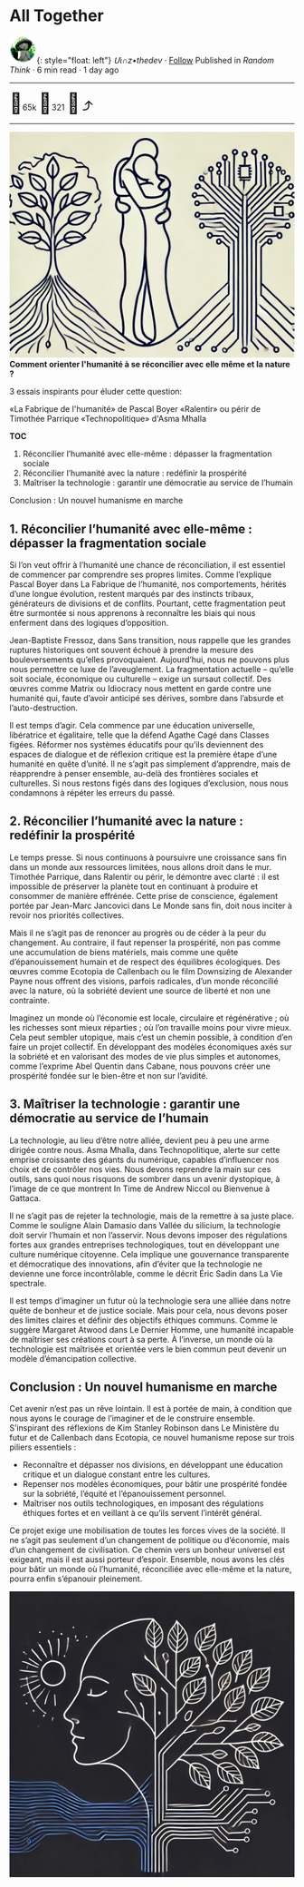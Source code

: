 # All Together

![logo](../pix/viiinzzz48.png){: style="float: left"}
*Մι∩z•thedev* · [Follow](mailto:vinz.thedev@gmail.com)
Published in *Random Think* · 6 min read · 1 day ago
___
<span style="font-size:2.5em">👏</span>65k <span style="font-size:2.5em">💬</span>321 <span style="font-size:2.5em">🔖</span> <span style="font-size:2.5em">⤴️</span>
___
![illustration](../pix/all-together-1.webp)
**Comment orienter l'humanité à se réconcilier avec elle même et la nature ?**

3 essais inspirants pour éluder cette question:

«La Fabrique de l'humanité» de Pascal Boyer
«Ralentir» ou périr de Timothée Parrique
«Technopolitique» d'Asma Mhalla

**TOC**
1. Réconcilier l’humanité avec elle-même : dépasser la fragmentation sociale
2. Réconcilier l’humanité avec la nature : redéfinir la prospérité
3. Maîtriser la technologie : garantir une démocratie au service de l’humain

  Conclusion : Un nouvel humanisme en marche


## 1. Réconcilier l’humanité avec elle-même : dépasser la fragmentation sociale

Si l’on veut offrir à l’humanité une chance de réconciliation, il est essentiel de commencer par comprendre ses propres limites. Comme l’explique Pascal Boyer dans La Fabrique de l’humanité, nos comportements, hérités d’une longue évolution, restent marqués par des instincts tribaux, générateurs de divisions et de conflits. Pourtant, cette fragmentation peut être surmontée si nous apprenons à reconnaître les biais qui nous enferment dans des logiques d’opposition.

Jean-Baptiste Fressoz, dans Sans transition, nous rappelle que les grandes ruptures historiques ont souvent échoué à prendre la mesure des bouleversements qu’elles provoquaient. Aujourd’hui, nous ne pouvons plus nous permettre ce luxe de l’aveuglement. La fragmentation actuelle – qu’elle soit sociale, économique ou culturelle – exige un sursaut collectif. Des œuvres comme Matrix ou Idiocracy nous mettent en garde contre une humanité qui, faute d’avoir anticipé ses dérives, sombre dans l’absurde et l’auto-destruction.

Il est temps d’agir. Cela commence par une éducation universelle, libératrice et égalitaire, telle que la défend Agathe Cagé dans Classes figées. Réformer nos systèmes éducatifs pour qu’ils deviennent des espaces de dialogue et de réflexion critique est la première étape d’une humanité en quête d’unité. Il ne s’agit pas simplement d’apprendre, mais de réapprendre à penser ensemble, au-delà des frontières sociales et culturelles. Si nous restons figés dans des logiques d’exclusion, nous nous condamnons à répéter les erreurs du passé.

## 2. Réconcilier l’humanité avec la nature : redéfinir la prospérité

Le temps presse. Si nous continuons à poursuivre une croissance sans fin dans un monde aux ressources limitées, nous allons droit dans le mur. Timothée Parrique, dans Ralentir ou périr, le démontre avec clarté : il est impossible de préserver la planète tout en continuant à produire et consommer de manière effrénée. Cette prise de conscience, également portée par Jean-Marc Jancovici dans Le Monde sans fin, doit nous inciter à revoir nos priorités collectives.

Mais il ne s’agit pas de renoncer au progrès ou de céder à la peur du changement. Au contraire, il faut repenser la prospérité, non pas comme une accumulation de biens matériels, mais comme une quête d’épanouissement humain et de respect des équilibres écologiques. Des œuvres comme Ecotopia de Callenbach ou le film Downsizing de Alexander Payne nous offrent des visions, parfois radicales, d’un monde réconcilié avec la nature, où la sobriété devient une source de liberté et non une contrainte.

Imaginez un monde où l’économie est locale, circulaire et régénérative ; où les richesses sont mieux réparties ; où l’on travaille moins pour vivre mieux. Cela peut sembler utopique, mais c’est un chemin possible, à condition d’en faire un projet collectif. En développant des modèles économiques axés sur la sobriété et en valorisant des modes de vie plus simples et autonomes, comme l’exprime Abel Quentin dans Cabane, nous pouvons créer une prospérité fondée sur le bien-être et non sur l’avidité.

## 3. Maîtriser la technologie : garantir une démocratie au service de l’humain

La technologie, au lieu d’être notre alliée, devient peu à peu une arme dirigée contre nous. Asma Mhalla, dans Technopolitique, alerte sur cette emprise croissante des géants du numérique, capables d’influencer nos choix et de contrôler nos vies. Nous devons reprendre la main sur ces outils, sans quoi nous risquons de sombrer dans un avenir dystopique, à l’image de ce que montrent In Time de Andrew Niccol ou Bienvenue à Gattaca.

Il ne s’agit pas de rejeter la technologie, mais de la remettre à sa juste place. Comme le souligne Alain Damasio dans Vallée du silicium, la technologie doit servir l’humain et non l’asservir. Nous devons imposer des régulations fortes aux grandes entreprises technologiques, tout en développant une culture numérique citoyenne. Cela implique une gouvernance transparente et démocratique des innovations, afin d’éviter que la technologie ne devienne une force incontrôlable, comme le décrit Éric Sadin dans La Vie spectrale.

Il est temps d’imaginer un futur où la technologie sera une alliée dans notre quête de bonheur et de justice sociale. Mais pour cela, nous devons poser des limites claires et définir des objectifs éthiques communs. Comme le suggère Margaret Atwood dans Le Dernier Homme, une humanité incapable de maîtriser ses créations court à sa perte. À l’inverse, un monde où la technologie est maîtrisée et orientée vers le bien commun peut devenir un modèle d’émancipation collective.

## Conclusion : Un nouvel humanisme en marche

Cet avenir n’est pas un rêve lointain. Il est à portée de main, à condition que nous ayons le courage de l’imaginer et de le construire ensemble. S’inspirant des réflexions de Kim Stanley Robinson dans Le Ministère du futur et de Callenbach dans Ecotopia, ce nouvel humanisme repose sur trois piliers essentiels :

- Reconnaître et dépasser nos divisions, en développant une éducation critique et un dialogue constant entre les cultures.
- Repenser nos modèles économiques, pour bâtir une prospérité fondée sur la sobriété, l’équité et l’épanouissement personnel.
- Maîtriser nos outils technologiques, en imposant des régulations éthiques fortes et en veillant à ce qu’ils servent l’intérêt général.

Ce projet exige une mobilisation de toutes les forces vives de la société. Il ne s’agit pas seulement d’un changement de politique ou d’économie, mais d’un changement de civilisation. Ce chemin vers un bonheur universel est exigeant, mais il est aussi porteur d’espoir. Ensemble, nous avons les clés pour bâtir un monde où l’humanité, réconciliée avec elle-même et la nature, pourra enfin s’épanouir pleinement.

![illustration](../pix/all-together-2.webp)
